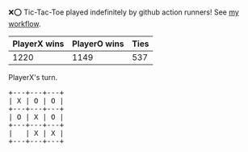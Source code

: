 :x::o: Tic-Tac-Toe played indefinitely by github action runners! See [my workflow](.github/workflows/play.yaml).

|PlayerX wins|PlayerO wins|Ties|
|-|-|-|
|1220|1149|537|

PlayerX's turn.

<pre>
+---+---+---+
| X | O | O |
+---+---+---+
| O | X | O |
+---+---+---+
|   | X | X |
+---+---+---+
</pre>